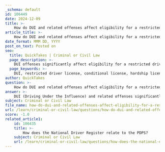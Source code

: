 ```yaml
---
_schema: default
id: 106449
date: 2024-12-09
title: >-
    How do DUI and related offenses affect eligibility for a restricted driver license?
article_title: >-
    How do DUI and related offenses affect eligibility for a restricted driver license?
date_format: MMM DD, YYYY
post_on_text: Posted on
seo:
  title: QuickTakes | Criminal or Civil Law
  page_description: >-
    DUI offenses significantly affect eligibility for a restricted driver license, including conditions for conditional licenses, limited driving privileges, and state-specific regulations.
  page_keywords: >-
    DUI, restricted driver license, conditional license, hardship license, license suspension, driving privileges, Impaired Driver Program, refusal to test, court discretion, state regulations
author: QuickTakes
question: >-
    How do DUI and related offenses affect eligibility for a restricted driver license?
answer: >-
    DUI (Driving Under the Influence) and related offenses significantly impact eligibility for a restricted driver license, which is often referred to as a conditional or hardship license. Here are the key points regarding how these offenses affect such eligibility:\n\n1. **License Suspension or Revocation**: Upon conviction of a DUI or similar alcohol or drug-related driving violation, an individual's driver's license is typically suspended or revoked. The duration of this suspension can vary based on the severity of the offense and whether it is a first-time or repeat offense. For instance, a first DWI offense may lead to a suspension ranging from 90 days to a year.\n\n2. **Conditional Licenses**: In many states, including New York, individuals who participate in state-approved programs, such as the Impaired Driver Program (IDP), may be eligible for a conditional license. This allows them to drive under specific conditions despite having their regular license suspended. However, eligibility for such licenses often comes with strict requirements, including the completion of certain programs.\n\n3. **Limited Driving Privileges**: Some states, like North Carolina, offer limited driving privileges to individuals whose licenses have been revoked due to DUI convictions. These privileges allow for driving under specific circumstances, such as commuting to work or attending necessary appointments. However, individuals must typically wait a certain period (e.g., at least 10 days from the date of suspension) before applying for these privileges.\n\n4. **Impact of Refusal to Test**: Refusing to submit to a blood, urine, or chemical test during a DUI arrest can lead to more severe penalties, including longer suspension periods and potential ineligibility for hardship licenses.\n\n5. **Court Discretion**: The granting of a restricted license is often at the discretion of the court. Factors such as the individual's driving history, the nature of the offense, and compliance with any court-ordered programs can influence the decision.\n\n6. **State Variability**: The rules and regulations surrounding restricted licenses vary significantly from state to state. Therefore, it is crucial for individuals facing DUI charges to consult local laws or seek legal advice to understand their specific eligibility and options.\n\nIn summary, while DUI offenses generally lead to license suspension or revocation, individuals may still have pathways to obtain restricted driving privileges, provided they meet certain conditions and comply with state regulations.
subject: Criminal or Civil Law
file_name: how-do-dui-and-related-offenses-affect-eligibility-for-a-restricted-driver-license.md
url: /learn/criminal-or-civil-law/questions/how-do-dui-and-related-offenses-affect-eligibility-for-a-restricted-driver-license
score: -1.0
related_article1:
    id: 106435
    title: >-
        How does the National Driver Register relate to the PDPS?
    subject: Criminal or Civil Law
    url: /learn/criminal-or-civil-law/questions/how-does-the-national-driver-register-relate-to-the-pdps
---
```


&nbsp;